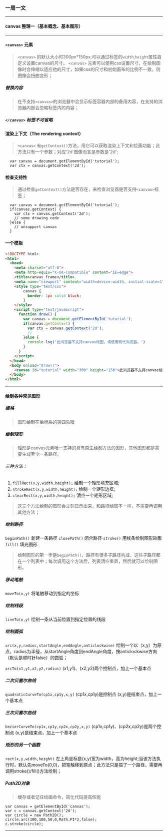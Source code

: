 ### 一周一文
---
#### canvas 整理一（基本概念、基本图形）
---
#### `<canvas>` 元素
  > `<canvas>` 的默认大小时300px*150px,可以通过标签的`width`,`height`属性自定义设置canvas的尺寸。
  > `<canvas>` 元素可以使用css设置尺寸，在绘制图像时会伸缩以适应他的尺寸，如果css的尺寸和初始画布的比例不一致，则图像会扭曲变形；
##### 替换内容
  > 在不支持`<canvas>`的浏览器中会显示标签容器内部的备用内容，在支持的浏览器内部会忽略标签内的内容；
##### `</canvas>` 标签不可省略

#### 渲染上下文（The rendering context）
  > `<canvas>` 有`getContext()`方法，用它可以获取渲染上下文和绘画功能；此方法只有一个参数；对应'2d'图像而言是参数是'2d';

  ```
    var canvas = document.getElementById('tutorial');
    var ctx = canvas.getContext('2d');
  ```

#### 检查支持性
  > 通过检查`getContext()`方法是否存在，来检查浏览器是否支持`<canvas>`标签；

  ```
    var canvas = document.getElementById('tutorial');
    if(canvas.getContext) {
      var ctx = canvas.getContext('2d');
      // some drawing code
    }else {
      // unsupport canvas
    }
  ```

#### 一个模板

  ```html
  <!DOCTYPE html>
  <html>
    <head>
      <meta charset="utf-8">
      <meta http-equiv="X-UA-Compatible" content="IE=edge">
      <title>canvas frame</title>
      <meta name="viewport" content="width=device-width, initial-scale=1">
      <style type="text/css">
          canvas {
            border: 1px solid black;
          }
      </style>
      <script type="text/javascript">
        function draw() {
          var canvas = document.getElementById('tutorial');
          if(canvas.getContext) {
            var ctx = canvas.getContext('2d');
            //
          }else {
            console.log('此浏览器不支持canvas绘图，请使用现代浏览器。')
          }
        }
      </script>
    </head>
    <body onload="draw()">
      <canvas id="tutorial" width="300" height="150">此浏览器不支持canvas绘图，请使用现代浏览器。</canvas>
    </body>
  </html>
  ```
---
#### 绘制各种常见图形

##### 栅格

  > 图形绘制在坐标系的第四象限

##### 绘制矩形

  > 矩形是canvas元素唯一支持的具有原生绘制方法的图形，其他图形都是需要生成至少一条路径。

###### 三种方法：

  1. `fillRect(x,y,width,height);` 绘制一个矩形填充区域;
  2. `strokeRect(x,y,width,height);` 绘制一个矩形边框;
  3. `clearRect(x,y,width,height);` 清空一个矩形区域;

> 这三个方法绘制的图形会立刻显示出来，和路径绘图不一样，不需要再调用其他方法；

##### 绘制路径

`beginPath()` 新建一条路径
`closePath()` 闭合路径
`stroke()` 用线条绘制图形轮廓
`fill()` 填充图形

> 绘制图形的第一步是`beginPath()`，路径有很多子路径构成，这些子路径都在一个列表中；每次调用这个方法后，列表清空重置，然后就可以绘制图形。

##### 移动笔触

`moveTo(x,y)` 将笔触移动到指定的坐标

##### 绘制线段
 `lineTo(x,y)` 绘制一条从当前位置到指定位置的线段

##### 绘制圆弧
`arc(x,y,radius,startAngle,endAngle,anticlockwise)` 绘制一个以（x,y）为原点，radius为半径，从startAngle角度到endAngle角度，按anticlockwise方向（默认是顺时针false）的圆弧；

`arcTo(x1,y1,x2,y2,radius)` (x1,y1)、(x2,y2)两个控制点，加上一个基本点

##### 二次贝塞尔曲线

`quadraticCurveTo(cp1x,cp1y,x,y)` (cp1x,cp1y)是控制点 (x,y)是结束点，加上一个基本点

##### 三次贝塞尔曲线

`bezierCurveTo(cp1x,cp1y,cp2x,cp2y,x,y)` (cp1x,cp1y)、(cp2x,cp2y)是两个控制点 (x,y)是结束点，加上一个基本点

##### 矩形的另一个函数

`rect(x,y,width,height)` 左上角坐标是(x,y)宽为width，高为height;当该方法执行时，默认先moveTo(0,0)，把笔触移到原点；此方法只是描了一个路径，需要再调用stroke()/fill()方法绘制；

##### Path2D对象

> 缓存或者记住绘画命令，简化代码提高性能

```
var canvas = getElementById('canvas');
var c = canvas.getContext('2d');
var circle = new Path2D();
circle.arc(100,100,50,0,Math.PI*2,false);
c.stroke(circle);
```

----
